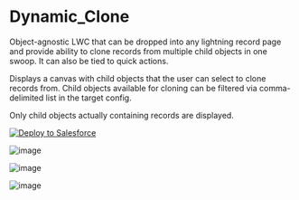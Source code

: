 # Dynamic_Clone
Object-agnostic LWC that can be dropped into any lightning record page and provide ability to clone records from multiple child objects in one swoop. It can also be tied to quick actions.

Displays a canvas with child objects that the user can select to clone records from. 
Child objects available for cloning can be filtered via comma-delimited list in the target config.

Only child objects actually containing records are displayed.

<a href="https://githubsfdeploy.herokuapp.com">
	<img src="https://raw.githubusercontent.com/afawcett/githubsfdeploy/master/src/main/webapp/resources/img/deploy.png" alt="Deploy to Salesforce" />
</a>

![image](https://user-images.githubusercontent.com/124932501/227751104-0aa2c3b1-e4d1-4d82-b131-9da20353f585.png)

![image](https://user-images.githubusercontent.com/124932501/227751122-171c223b-5f54-47ec-bc86-17adc9525c84.png)

![image](https://user-images.githubusercontent.com/124932501/227751414-7afdc2e9-05d0-4343-a323-63a3168e7f2a.png)
